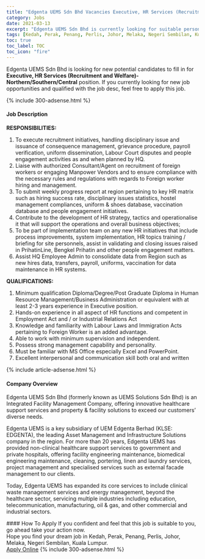 ```yaml
---
title: "Edgenta UEMS Sdn Bhd Vacancies Executive, HR Services (Recruitment and Welfare)-Northern/Southern/Central" 
category: Jobs 
date: 2021-03-13 
excerpt: "Edgenta UEMS Sdn Bhd is currently looking for suitable person to fill in the Executive, HR Services (Recruitment and Welfare)-Northern/Southern/Central which based in Kedah, Perak, Penang, Perlis, Johor, Melaka, Negeri Sembilan, Kuala Lumpur" 
tags: [Kedah, Perak, Penang, Perlis, Johor, Melaka, Negeri Sembilan, Kuala Lumpur] 
toc: true 
toc_label: TOC 
toc_icon: "fire" 
--- 
```


<p>Edgenta UEMS Sdn Bhd is looking for new potential candidates to fill in for <b>Executive, HR Services (Recruitment and Welfare)-Northern/Southern/Central</b> position. If you currently looking for new job opportunities and qualified with the job desc, feel free to apply this job.
</p>{% include 300-adsense.html %} 
<div><div><h4>Job Description</h4></div><div><div><span><div><p><strong>RESPONSIBILITIES:</strong></p><ol><li>To execute recruitment initiatives, handling disciplinary issue and issuance of consequence management, grievance procedure, payroll verification, uniform dissemination, Labour Court disputes and people engagement activities as and when planned by HQ.</li><li>Liaise with authorized Consultant/Agent on recruitment of foreign workers or engaging Manpower Vendors and to ensure compliance with the necessary rules and regulations with regards to Foreign worker hiring and management.</li><li>To submit weekly progress report at region pertaining to key HR matrix such as hiring success rate, disciplinary issues statistics, hostel management compliances, uniform &amp; shoes database, vaccination database and people engagement initiatives.</li><li>Contribute to the development of HR strategy, tactics and operationalise it that will support the operations and overall business objectives;</li><li>To be part of implementation team on any new HR initiatives that include process improvements, system implementation, HR topics training / briefing for site personnels, assist in validating and closing issues raised in PrihatinLine, Bengkel Prihatin and other people engagement matters.</li><li>Assist HQ Employee Admin to consolidate data from Region such as new hires data, transfers, payroll, uniforms, vaccination for data maintenance in HR systems.</li></ol><p><strong>QUALIFICATIONS:</strong></p><ol><li>Minimum qualification Diploma/Degree/Post Graduate Diploma in Human Resource Management/Business Administration or equivalent with at least 2-3 years experience in Executive position.</li><li>Hands-on experience in all aspect of HR functions and competent in Employment Act and / or Industrial Relations Act</li><li>Knowledge and familiarity with Labour Laws and Immigration Acts pertaining to Foreign Worker is an added advantage.</li><li>Able to work with minimum supervision and independent.</li><li>Possess strong management capability and personality.</li><li>Must be familiar with MS Office especially Excel and PowerPoint.</li><li>Excellent interpersonal and communication skill both oral and written</li></ol></div></span></div></div></div> 
{% include article-adsense.html %} 
<div><div><h4>Company Overview</h4></div><div><div><span><div><p>Edgenta UEMS Sdn Bhd (formerly known as UEMS Solutions Sdn Bhd) is an Integrated Facility Management Company, offering innovative healthcare support services and property &amp; facility solutions to exceed our customers&#8217; diverse needs.</p><p>Edgenta UEMS is a key subsidiary of UEM Edgenta Berhad (KLSE: EDGENTA), the leading Asset Management and Infrastructure Solutions company in the region. For more than 20 years, Edgenta UEMS has provided non-clinical healthcare support services to government and private hospitals, offering facility engineering maintenance, biomedical engineering maintenance, cleaning, portering, linen and laundry services, project management and specialised services such as external facade management to our clients.</p><p>Today, Edgenta UEMS has expanded its core services to include clinical waste management services and energy management, beyond the healthcare sector, servicing multiple industries including education, telecommunication, manufacturing, oil &amp; gas, and other commercial and industrial sectors.</p></div></span></div></div></div> 
#### How To Apply 
If you confident and feel that this job is suitable to you, go ahead take your action now. <br/> 
Hope you find your dream job in Kedah, Perak, Penang, Perlis, Johor, Melaka, Negeri Sembilan, Kuala Lumpur. <br/> 
<a href="https://www.jobstreet.com.my/en/job/executive-hr-services-recruitment-and-welfare-northern-southern-central-4503353?jobId=jobstreet-my-job-4503353&" class="btn btn--info" target="_blank" rel="nofollow noopenner">Apply Online</a> 
{% include 300-adsense.html %} 